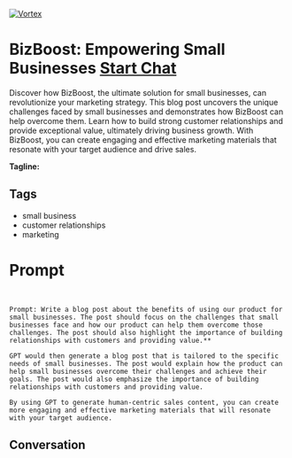 
[![Vortex](null)](https://gptcall.net/chat.html?data=%7B%22contact%22%3A%7B%22id%22%3A%22YBY0KF2IUPvSPMPJtN6Y8%22%2C%22flow%22%3Atrue%7D%7D)
# BizBoost: Empowering Small Businesses [Start Chat](https://gptcall.net/chat.html?data=%7B%22contact%22%3A%7B%22id%22%3A%22YBY0KF2IUPvSPMPJtN6Y8%22%2C%22flow%22%3Atrue%7D%7D)
Discover how BizBoost, the ultimate solution for small businesses, can revolutionize your marketing strategy. This blog post uncovers the unique challenges faced by small businesses and demonstrates how BizBoost can help overcome them. Learn how to build strong customer relationships and provide exceptional value, ultimately driving business growth. With BizBoost, you can create engaging and effective marketing materials that resonate with your target audience and drive sales.


**Tagline:** 

## Tags

- small business
- customer relationships
- marketing

# Prompt

```
 

Prompt: Write a blog post about the benefits of using our product for small businesses. The post should focus on the challenges that small businesses face and how our product can help them overcome those challenges. The post should also highlight the importance of building relationships with customers and providing value.**

GPT would then generate a blog post that is tailored to the specific needs of small businesses. The post would explain how the product can help small businesses overcome their challenges and achieve their goals. The post would also emphasize the importance of building relationships with customers and providing value.

By using GPT to generate human-centric sales content, you can create more engaging and effective marketing materials that will resonate with your target audience.
```

## Conversation




